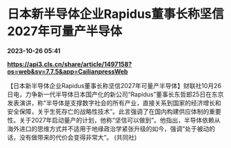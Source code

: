 # 日本新半导体企业Rapidus董事长称坚信2027年可量产半导体

**2023-10-26 05:41**

**https://api3.cls.cn/share/article/1497158?os=web&sv=7.7.5&app=CailianpressWeb**

【日本新半导体企业Rapidus董事长称坚信2027年可量产半导体】财联社10月26日电，力争新一代半导体日本国产化的新公司“Rapidus”董事长东哲郎25日在东京发表演讲，称“半导体是支撑数字社会的所有产业，直接关系到国家的经济增长和安全保障，关乎生死存亡的战略性技术”。此言强调了在国内构建供应体制的重要性。关于2027年启动量产的计划，他称“坚信可以做到”。他指出，半导体依赖从海外进口的思维方式并不适用于地缘政治学紧张升级的如今，强调“处于被动的话，没有做带来的代价会变得非常大”。 (共同社)